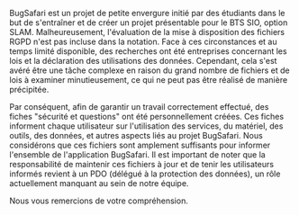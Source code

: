BugSafari est un projet de petite envergure initié par des étudiants dans le but de s'entraîner et de créer un projet présentable pour le BTS SIO, option SLAM. Malheureusement, l'évaluation de la mise à disposition des fichiers RGPD n'est pas incluse dans la notation. Face à ces circonstances et au temps limité disponible, des recherches ont été entreprises concernant les lois et la déclaration des utilisations des données. Cependant, cela s'est avéré être une tâche complexe en raison du grand nombre de fichiers et de lois à examiner minutieusement, ce qui ne peut pas être réalisé de manière précipitée.

Par conséquent, afin de garantir un travail correctement effectué, des fiches "sécurité et questions" ont été personnellement créées. Ces fiches informent chaque utilisateur sur l'utilisation des services, du matériel, des outils, des données, et autres aspects liés au projet BugSafari. Nous considérons que ces fichiers sont amplement suffisants pour informer l'ensemble de l'application BugSafari. Il est important de noter que la responsabilité de maintenir ces fichiers à jour et de tenir les utilisateurs informés revient à un PDO (délégué à la protection des données), un rôle actuellement manquant au sein de notre équipe.

Nous vous remercions de votre compréhension.